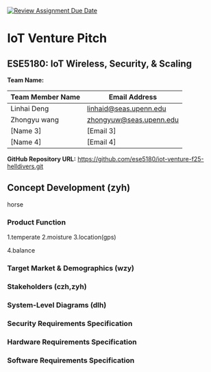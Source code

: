 [![Review Assignment Due Date](https://classroom.github.com/assets/deadline-readme-button-22041afd0340ce965d47ae6ef1cefeee28c7c493a6346c4f15d667ab976d596c.svg)](https://classroom.github.com/a/9GQ6o4cu)
# IoT Venture Pitch
## ESE5180: IoT Wireless, Security, & Scaling

**Team Name:** 

| Team Member Name |     Email Address     |
|------------------|-----------------------|
| Linhai Deng         | linhaid@seas.upenn.edu             |
| Zhongyu wang     |zhongyuw@seas.upenn.edu|
| [Name 3]         | [Email 3]             |
| [Name 4]         | [Email 4]             |

**GitHub Repository URL:** https://github.com/ese5180/iot-venture-f25-helldivers.git

## Concept Development (zyh)

horse

### Product Function

1.temperate
2.moisture
3.location(gps)

4.balance

### Target Market & Demographics (wzy)

### Stakeholders (czh,zyh)

### System-Level Diagrams (dlh)

### Security Requirements Specification

### Hardware Requirements Specification


### Software Requirements Specification

